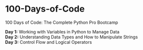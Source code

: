 # 100-Days-of-Code
100 Days of Code: The Complete Python Pro Bootcamp

**Day 1:** Working with Variables in Python to Manage Data\
**Day 2:** Understanding Data Types and How to Manipulate Strings\
**Day 3:** Control Flow and Logical Operators
